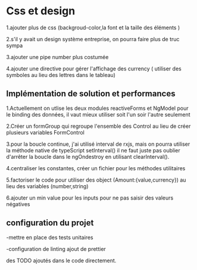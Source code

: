 # Css et design

1.ajouter plus de css (backgroud-color,la font et la taille des éléments )

2.s'il y avait un design système entreprise, on pourra faire plus de truc sympa

3.ajouter une pipe number plus costumée

4.ajouter une directive pour gérer l'affichage des currency ( utiliser des symboles au lieu des lettres dans le tableau)

## Implémentation de solution et performances

1.Actuellement on utlise les deux modules reactiveForms et NgModel pour le binding des données, il vaut mieux utiliser soit l'un soir l'autre seulement

2.Créer un formGroup qui regroupe l'ensemble des Control au lieu de créer plusieurs variables FormControl

3.pour la boucle continue, j'ai utilisé interval de rxjs, mais on pourra utiliser la méthode native de typeScript setInterval() 
  il ne faut juste  pas oublier d'arrêter la boucle dans le ngOndestroy en utilisant clearInterval().
  
4.centraliser les constantes, créer un fichier pour les méthodes utilitaires

5.factoriser le code pour utiliser des object (Amount:{value,currency}) au lieu des variables (number,string) 

6.ajouter un min value pour les inputs pour ne pas saisir des valeurs négatives


## configuration du projet

-mettre en place des tests unitaires

-configuration de linting ajout de prettier


des TODO ajoutés dans le code directement.



